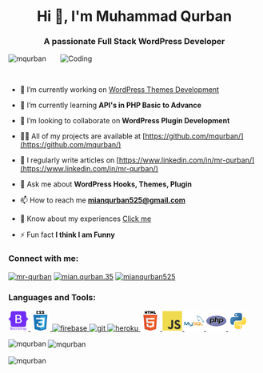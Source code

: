 <h1 align="center">Hi 👋, I'm Muhammad Qurban</h1>
<h3 align="center">A passionate Full Stack WordPress Developer</h3>
<img align="right" alt="Coding" width="400" src="https://giffiles.alphacoders.com/822/8223.gif">

<p align="left"> <img src="https://komarev.com/ghpvc/?username=mqurban&label=Profile%20views&color=0e75b6&style=flat" alt="mqurban" /> </p>

<p align="left"> <a href="https://twitter.com/" target="blank"><img src="https://img.shields.io/twitter/follow/?logo=twitter&style=for-the-badge" alt="" /></a> </p>

- 🔭 I’m currently working on [WordPress Themes Development](https://github.com/mqurban/wordpress-development-bootcamp)

- 🌱 I’m currently learning **API's in PHP Basic to Advance**

- 👯 I’m looking to collaborate on **WordPress Plugin Development**

- 👨‍💻 All of my projects are available at [https://github.com/mqurban/](https://github.com/mqurban/)

- 📝 I regularly write articles on [https://www.linkedin.com/in/mr-qurban/](https://www.linkedin.com/in/mr-qurban/)

- 💬 Ask me about **WordPress Hooks, Themes, Plugin**

- 📫 How to reach me **mianqurban525@gmail.com**

- 📄 Know about my experiences <a href="[https://docs.google.com/document/d/1dS9eTbIABqPbQJvXPHkXv5W2WuZe97fkRl7iR4T6mgo/edit](https://docs.google.com/document/d/1dS9eTbIABqPbQJvXPHkXv5W2WuZe97fkRl7iR4T6mgo/edit)">Click me</a>

- ⚡ Fun fact **I think I am Funny**

<h3 align="left">Connect with me:</h3>
<p align="left">
<a href="https://linkedin.com/in/mr-qurban" target="blank"><img align="center" src="https://raw.githubusercontent.com/rahuldkjain/github-profile-readme-generator/master/src/images/icons/Social/linked-in-alt.svg" alt="mr-qurban" height="30" width="40" /></a>
<a href="https://fb.com/mian.qurban.35" target="blank"><img align="center" src="https://raw.githubusercontent.com/rahuldkjain/github-profile-readme-generator/master/src/images/icons/Social/facebook.svg" alt="mian.qurban.35" height="30" width="40" /></a>
<a href="https://www.leetcode.com/mianqurban525" target="blank"><img align="center" src="https://raw.githubusercontent.com/rahuldkjain/github-profile-readme-generator/master/src/images/icons/Social/leet-code.svg" alt="mianqurban525" height="30" width="40" /></a>
</p>

<h3 align="left">Languages and Tools:</h3>
<p align="left"> <a href="https://getbootstrap.com" target="_blank" rel="noreferrer"> <img src="https://raw.githubusercontent.com/devicons/devicon/master/icons/bootstrap/bootstrap-plain-wordmark.svg" alt="bootstrap" width="40" height="40"/> </a> <a href="https://www.w3schools.com/css/" target="_blank" rel="noreferrer"> <img src="https://raw.githubusercontent.com/devicons/devicon/master/icons/css3/css3-original-wordmark.svg" alt="css3" width="40" height="40"/> </a> <a href="https://firebase.google.com/" target="_blank" rel="noreferrer"> <img src="https://www.vectorlogo.zone/logos/firebase/firebase-icon.svg" alt="firebase" width="40" height="40"/> </a> <a href="https://git-scm.com/" target="_blank" rel="noreferrer"> <img src="https://www.vectorlogo.zone/logos/git-scm/git-scm-icon.svg" alt="git" width="40" height="40"/> </a> <a href="https://heroku.com" target="_blank" rel="noreferrer"> <img src="https://www.vectorlogo.zone/logos/heroku/heroku-icon.svg" alt="heroku" width="40" height="40"/> </a> <a href="https://www.w3.org/html/" target="_blank" rel="noreferrer"> <img src="https://raw.githubusercontent.com/devicons/devicon/master/icons/html5/html5-original-wordmark.svg" alt="html5" width="40" height="40"/> </a> <a href="https://developer.mozilla.org/en-US/docs/Web/JavaScript" target="_blank" rel="noreferrer"> <img src="https://raw.githubusercontent.com/devicons/devicon/master/icons/javascript/javascript-original.svg" alt="javascript" width="40" height="40"/> </a> <a href="https://www.mysql.com/" target="_blank" rel="noreferrer"> <img src="https://raw.githubusercontent.com/devicons/devicon/master/icons/mysql/mysql-original-wordmark.svg" alt="mysql" width="40" height="40"/> </a> <a href="https://www.php.net" target="_blank" rel="noreferrer"> <img src="https://raw.githubusercontent.com/devicons/devicon/master/icons/php/php-original.svg" alt="php" width="40" height="40"/> </a> <a href="https://www.python.org" target="_blank" rel="noreferrer"> <img src="https://raw.githubusercontent.com/devicons/devicon/master/icons/python/python-original.svg" alt="python" width="40" height="40"/> </a> </p>

<p><img align="left" src="https://github-readme-stats.vercel.app/api/top-langs?username=mqurban&show_icons=true&locale=en&layout=compact" alt="mqurban" /></p>

<p>&nbsp;<img align="center" src="https://github-readme-stats.vercel.app/api?username=mqurban&show_icons=true&locale=en" alt="mqurban" /></p>

<p><img align="center" src="https://github-readme-streak-stats.herokuapp.com/?user=mqurban&" alt="mqurban" /></p>
